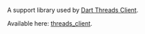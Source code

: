 A support library used by [Dart Threads Client](https://github.com/textileio/dart-threads-client/).

Available here: [threads_client](https://pub.dev/packages/threads_client).
